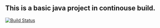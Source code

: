 ## This is a basic java project in continouse build.
[![Build Status](https://travis-ci.org/anbestephen/maven_ci.svg)](https://travis-ci.org/anbestephen/maven_ci)
